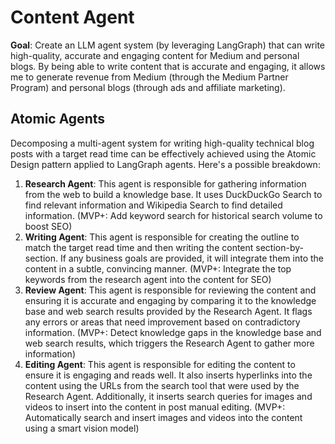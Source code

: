 # Content Agent
**Goal**: Create an LLM agent system (by leveraging LangGraph) that can write high-quality, accurate and engaging content for Medium and personal blogs. By being able to write content that is accurate and engaging, it allows me to generate revenue from Medium (through the Medium Partner Program) and personal blogs (through ads and affiliate marketing).

## Atomic Agents
Decomposing a multi-agent system for writing high-quality technical blog posts with a target read time can be effectively achieved using the Atomic Design pattern applied to LangGraph agents. Here's a possible breakdown:

1. **Research Agent**: This agent is responsible for gathering information from the web to build a knowledge base. It uses DuckDuckGo Search to find relevant information and Wikipedia Search to find detailed information. (MVP+: Add keyword search for historical search volume to boost SEO)
2. **Writing Agent**: This agent is responsible for creating the outline to match the target read time and then writing the content section-by-section. If any business goals are provided, it will integrate them into the content in a subtle, convincing manner. (MVP+: Integrate the top keywords from the research agent into the content for SEO)
3. **Review Agent**: This agent is responsible for reviewing the content and ensuring it is accurate and engaging by comparing it to the knowledge base and web search results provided by the Research Agent. It flags any errors or areas that need improvement based on contradictory information. (MVP+: Detect knowledge gaps in the knowledge base and web search results, which triggers the Research Agent to gather more information)
4. **Editing Agent**: This agent is responsible for editing the content to ensure it is engaging and reads well. It also inserts hyperlinks into the content using the URLs from the search tool that were used by the Research Agent. Additionally, it inserts search queries for images and videos to insert into the content in post manual editing. (MVP+: Automatically search and insert images and videos into the content using a smart vision model)

